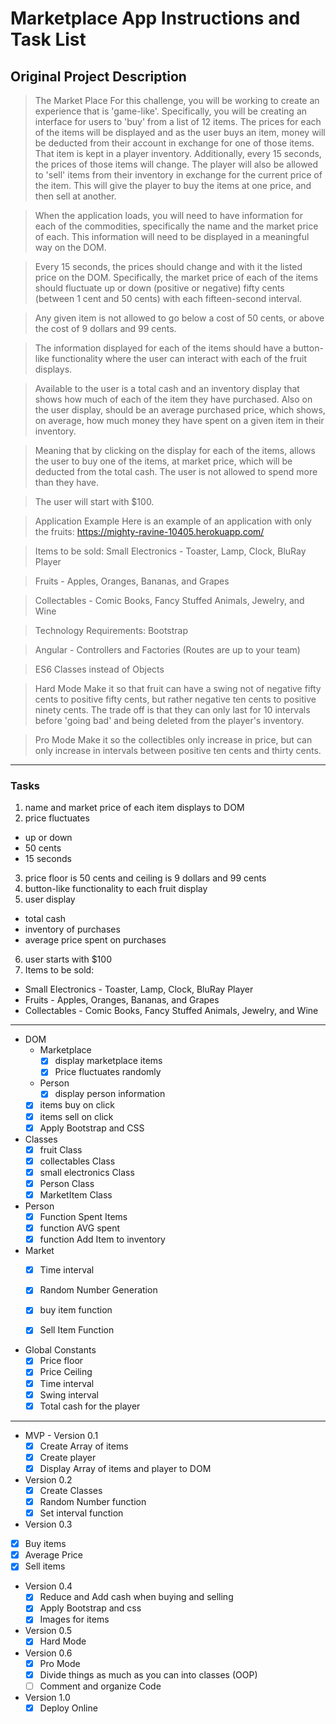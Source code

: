 # Marketplace App Instructions and Task List

## Original Project Description

>The Market Place
For this challenge, you will be working to create an experience that is 'game-like'. Specifically, you will be creating an interface for users to 'buy' from a list of 12 items. The prices for each of the items will be displayed and as the user buys an item, money will be deducted from their account in exchange for one of those items. That item is kept in a player inventory. Additionally, every 15 seconds, the prices of those items will change. The player will also be allowed to 'sell' items from their inventory in exchange for the current price of the item. This will give the player to buy the items at one price, and then sell at another.

>When the application loads, you will need to have information for each of the commodities, specifically the name and the market price of each. This information will need to be displayed in a meaningful way on the DOM.

>Every 15 seconds, the prices should change and with it the listed price on the DOM. Specifically, the market price of each of the items should fluctuate up or down (positive or negative) fifty cents (between 1 cent and 50 cents) with each fifteen-second interval.

>Any given item is not allowed to go below a cost of 50 cents, or above the cost of 9 dollars and 99 cents.

>The information displayed for each of the items should have a button-like functionality where the user can interact with each of the fruit displays.

>Available to the user is a total cash and an inventory display that shows how much of each of the item they have purchased. Also on the user display, should be an average purchased price, which shows, on average, how much money they have spent on a given item in their inventory.

>Meaning that by clicking on the display for each of the items, allows the user to buy one of the items, at market price, which will be deducted from the total cash. The user is not allowed to spend more than they have.

>The user will start with $100.

>Application Example
Here is an example of an application with only the fruits: https://mighty-ravine-10405.herokuapp.com/

>Items to be sold:
Small Electronics - Toaster, Lamp, Clock, BluRay Player

>Fruits - Apples, Oranges, Bananas, and Grapes

>Collectables - Comic Books, Fancy Stuffed Animals, Jewelry, and Wine

>Technology Requirements:
Bootstrap

>Angular - Controllers and Factories (Routes are up to your team)

>ES6 Classes instead of Objects

>Hard Mode
Make it so that fruit can have a swing not of negative fifty cents to positive fifty cents, but rather negative ten cents to positive ninety cents. The trade off is that they can only last for 10 intervals before 'going bad' and being deleted from the player's inventory.

>Pro Mode
Make it so the collectibles only increase in price, but can only increase in intervals between positive ten cents and thirty cents.

---

### Tasks
1. name and market price of each item displays to DOM
2. price fluctuates
  * up or down
  * 50 cents
  * 15 seconds
3. price floor is 50 cents and ceiling is 9 dollars and 99 cents
4. button-like functionality to each fruit display
5. user display
  * total cash
  * inventory of purchases
  * average price spent on purchases
6. user starts with $100
7. Items to be sold:
  * Small Electronics - Toaster, Lamp, Clock, BluRay Player
  * Fruits - Apples, Oranges, Bananas, and Grapes
  * Collectables - Comic Books, Fancy Stuffed Animals, Jewelry, and Wine

---

* DOM
  * Marketplace
    - [x] display marketplace items
    - [x] Price fluctuates randomly
  * Person
    - [x] display person information
  - [x] items buy on click
  - [x] items sell on click
  - [x] Apply Bootstrap and CSS

* Classes
  - [x] fruit Class
  - [x] collectables Class
  - [x] small electronics Class
  - [x] Person Class
  - [x] MarketItem Class

* Person
  - [x] Function Spent Items
  - [x] function AVG spent
  - [x] function Add Item to inventory

* Market
  - [x] Time interval
  - [x] Random Number Generation
  - [x] buy item function
  - [x] Sell Item Function


* Global Constants
  - [x] Price floor
  - [x] Price Ceiling
  - [x] Time interval
  - [x] Swing interval
  - [x] Total cash for the player

---

* MVP - Version 0.1
  - [x] Create Array of items
  - [x] Create player
  - [x] Display Array of items and player to DOM

* Version 0.2
  - [x] Create Classes
  - [x] Random Number function
  - [x] Set interval function

* Version 0.3
 - [x] Buy items
 - [x] Average Price
 - [x] Sell items

* Version 0.4
  - [x] Reduce and Add cash when buying and selling
  - [x] Apply Bootstrap and css
  - [x] Images for items

* Version 0.5
  - [x] Hard Mode

* Version 0.6
  - [x] Pro Mode
  - [x] Divide things as much as you can into classes (OOP)
  - [ ] Comment and organize Code

* Version 1.0
  - [x] Deploy Online
